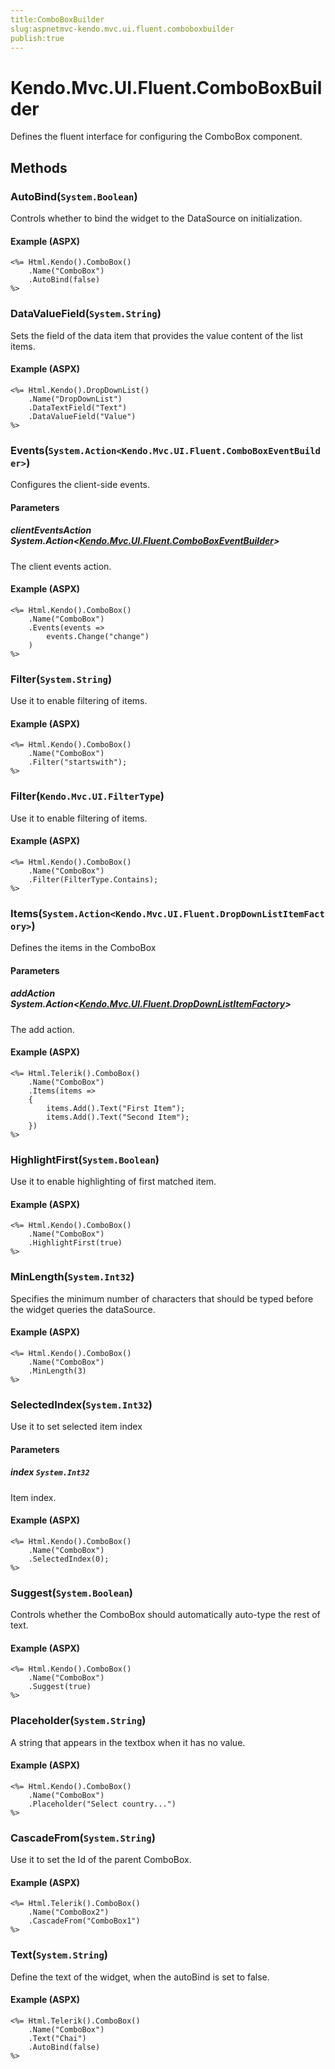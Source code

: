 ```yaml
---
title:ComboBoxBuilder
slug:aspnetmvc-kendo.mvc.ui.fluent.comboboxbuilder
publish:true
---
```


# Kendo.Mvc.UI.Fluent.ComboBoxBuilder
Defines the fluent interface for configuring the ComboBox component.



## Methods

### AutoBind(`System.Boolean`)
Controls whether to bind the widget to the DataSource on initialization.




#### Example (ASPX)
    <%= Html.Kendo().ComboBox()
        .Name("ComboBox")
        .AutoBind(false)
    %>


### DataValueField(`System.String`)
Sets the field of the data item that provides the value content of the list items.




#### Example (ASPX)
    <%= Html.Kendo().DropDownList()
        .Name("DropDownList")
        .DataTextField("Text")
        .DataValueField("Value")
    %>


### Events(`System.Action<Kendo.Mvc.UI.Fluent.ComboBoxEventBuilder>`)
Configures the client-side events.


#### Parameters

##### clientEventsAction System.Action<[Kendo.Mvc.UI.Fluent.ComboBoxEventBuilder](/api/wrappers/aspnet-mvc/Kendo.Mvc.UI.Fluent/ComboBoxEventBuilder)>
The client events action.




#### Example (ASPX)
    <%= Html.Kendo().ComboBox()
        .Name("ComboBox")
        .Events(events =>
            events.Change("change")
        )
    %>


### Filter(`System.String`)
Use it to enable filtering of items.




#### Example (ASPX)
    <%= Html.Kendo().ComboBox()
        .Name("ComboBox")
        .Filter("startswith");
    %>


### Filter(`Kendo.Mvc.UI.FilterType`)
Use it to enable filtering of items.




#### Example (ASPX)
    <%= Html.Kendo().ComboBox()
        .Name("ComboBox")
        .Filter(FilterType.Contains);
    %>


### Items(`System.Action<Kendo.Mvc.UI.Fluent.DropDownListItemFactory>`)
Defines the items in the ComboBox


#### Parameters

##### addAction System.Action<[Kendo.Mvc.UI.Fluent.DropDownListItemFactory](/api/wrappers/aspnet-mvc/Kendo.Mvc.UI.Fluent/DropDownListItemFactory)>
The add action.




#### Example (ASPX)
    <%= Html.Telerik().ComboBox()
        .Name("ComboBox")
        .Items(items =>
        {
            items.Add().Text("First Item");
            items.Add().Text("Second Item");
        })
    %>


### HighlightFirst(`System.Boolean`)
Use it to enable highlighting of first matched item.




#### Example (ASPX)
    <%= Html.Kendo().ComboBox()
        .Name("ComboBox")
        .HighlightFirst(true)
    %>


### MinLength(`System.Int32`)
Specifies the minimum number of characters that should be typed before the widget queries the dataSource.




#### Example (ASPX)
    <%= Html.Kendo().ComboBox()
        .Name("ComboBox")
        .MinLength(3)
    %>


### SelectedIndex(`System.Int32`)
Use it to set selected item index


#### Parameters

##### index `System.Int32`
Item index.




#### Example (ASPX)
    <%= Html.Kendo().ComboBox()
        .Name("ComboBox")
        .SelectedIndex(0);
    %>


### Suggest(`System.Boolean`)
Controls whether the ComboBox should automatically auto-type the rest of text.




#### Example (ASPX)
    <%= Html.Kendo().ComboBox()
        .Name("ComboBox")
        .Suggest(true)
    %>


### Placeholder(`System.String`)
A string that appears in the textbox when it has no value.




#### Example (ASPX)
    <%= Html.Kendo().ComboBox()
        .Name("ComboBox")
        .Placeholder("Select country...")
    %>


### CascadeFrom(`System.String`)
Use it to set the Id of the parent ComboBox.




#### Example (ASPX)
    <%= Html.Telerik().ComboBox()
        .Name("ComboBox2")
        .CascadeFrom("ComboBox1")
    %>


### Text(`System.String`)
Define the text of the widget, when the autoBind is set to false.




#### Example (ASPX)
    <%= Html.Telerik().ComboBox()
        .Name("ComboBox")
        .Text("Chai")
        .AutoBind(false)
    %>



